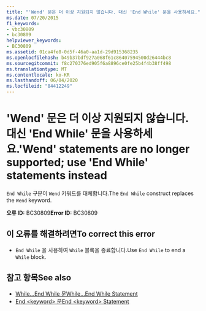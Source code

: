 ```yaml
---
title: "'Wend' 문은 더 이상 지원되지 않습니다. 대신 'End While' 문을 사용하세요."
ms.date: 07/20/2015
f1_keywords:
- vbc30809
- bc30809
helpviewer_keywords:
- BC30809
ms.assetid: 01ca4fe8-0d5f-46a0-aa1d-29d915368235
ms.openlocfilehash: b49b37bdf927a068f61c86407594500d26444bc8
ms.sourcegitcommit: f8c270376ed905f6a8896ce0fe25b4f4b38ff498
ms.translationtype: MT
ms.contentlocale: ko-KR
ms.lasthandoff: 06/04/2020
ms.locfileid: "84412249"
---
```

# <a name="wend-statements-are-no-longer-supported-use-end-while-statements-instead"></a><span data-ttu-id="16bb3-102">'Wend' 문은 더 이상 지원되지 않습니다. 대신 'End While' 문을 사용하세요.</span><span class="sxs-lookup"><span data-stu-id="16bb3-102">'Wend' statements are no longer supported; use 'End While' statements instead</span></span>
<span data-ttu-id="16bb3-103">`End While` 구문이 `Wend` 키워드를 대체합니다.</span><span class="sxs-lookup"><span data-stu-id="16bb3-103">The `End While` construct replaces the `Wend` keyword.</span></span>  
  
 <span data-ttu-id="16bb3-104">**오류 ID:** BC30809</span><span class="sxs-lookup"><span data-stu-id="16bb3-104">**Error ID:** BC30809</span></span>  
  
## <a name="to-correct-this-error"></a><span data-ttu-id="16bb3-105">이 오류를 해결하려면</span><span class="sxs-lookup"><span data-stu-id="16bb3-105">To correct this error</span></span>  
  
- <span data-ttu-id="16bb3-106">`End While` 을 사용하여 `While` 블록을 종료합니다.</span><span class="sxs-lookup"><span data-stu-id="16bb3-106">Use `End While` to end a `While` block.</span></span>  
  
## <a name="see-also"></a><span data-ttu-id="16bb3-107">참고 항목</span><span class="sxs-lookup"><span data-stu-id="16bb3-107">See also</span></span>

- [<span data-ttu-id="16bb3-108">While...End While 문</span><span class="sxs-lookup"><span data-stu-id="16bb3-108">While...End While Statement</span></span>](../language-reference/statements/while-end-while-statement.md)
- [<span data-ttu-id="16bb3-109">End \<keyword> 문</span><span class="sxs-lookup"><span data-stu-id="16bb3-109">End \<keyword> Statement</span></span>](../language-reference/statements/end-keyword-statement.md)
